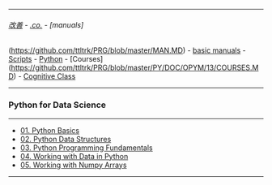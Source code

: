 
---

###### [改善](https://github.com/ttltrk/0C/blob/master/README.MD) - [.co.](https://github.com/ttltrk/PRG/blob/master/CODING.MD) - [manuals]
(https://github.com/ttltrk/PRG/blob/master/MAN.MD) - [basic manuals](https://github.com/ttltrk/PRG/blob/master/MANUALS.MD) - 
[Scripts](https://github.com/ttltrk/PRG/blob/master/PY/DOC/SC/SC.MD) - [Python](https://github.com/ttltrk/PRG/blob/master/PY/DOC/OPYM/OPYM.MD) - [Courses]
(https://github.com/ttltrk/PRG/blob/master/PY/DOC/OPYM/13/COURSES.MD) - [Cognitive Class]()

---

### Python for Data Science

---

* [01. Python Basics]()
* [02. Python Data Structures]()
* [03. Python Programming Fundamentals]()
* [04. Working with Data in Python]()
* [05. Working with Numpy Arrays]()

---
